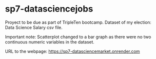 # sp7-datasciencejobs
Proyect to be due as part of TripleTen bootcamp. Dataset of my election: Data Science Salary csv file. 

Important note: Scatterplot changed to a bar graph as there were no two continuous numeric variables in the dataset. 

URL to the webpage: 
https://sp7-datasciencemarket.onrender.com 
